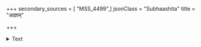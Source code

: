 +++
secondary_sources = [ "MSS_4499",]
jsonClass = "Subhaashita"
title = "आज्ञाम्"

+++

<details><summary>Text</summary>

आज्ञां मन्मथचक्रवर्तिनृपतेरादाय निःशङ्कधीर् भ्राम्यद्भृङ्गमहाजनान् पिकगिरा साकूतमाकारयन्।  
कुञ्जाटे च्युतपत्रसंस्तरवति श्रीमान् वसन्ताभिधो व्यापारी सुमनोमरन्दवसुभिर् वाणिज्यमालम्बते॥
</details>
